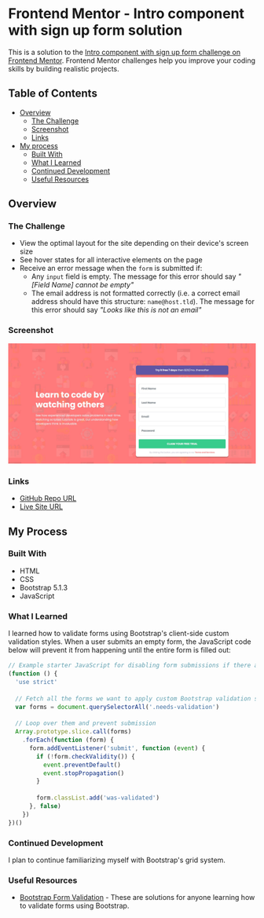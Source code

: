 # Frontend Mentor - Intro component with sign up form solution

This is a solution to the [Intro component with sign up form challenge on Frontend Mentor](https://www.frontendmentor.io/challenges/intro-component-with-signup-form-5cf91bd49edda32581d28fd1). Frontend Mentor challenges help you improve your coding skills by building realistic projects.  

## Table of Contents

- [Overview](#overview)
  - [The Challenge](#the-challenge)
  - [Screenshot](#screenshot)
  - [Links](#links)
- [My process](#my-process)
  - [Built With](#built-with)
  - [What I Learned](#what-i-learned)
  - [Continued Development](#continued-development)
  - [Useful Resources](#useful-resources)

## Overview 

### The Challenge

- View the optimal layout for the site depending on their device's screen size
- See hover states for all interactive elements on the page
- Receive an error message when the `form` is submitted if:
  - Any `input` field is empty. The message for this error should say *"[Field Name] cannot be empty"*
  - The email address is not formatted correctly (i.e. a correct email address should have this structure: `name@host.tld`). The message for this error should say *"Looks like this is not an email"*

### Screenshot

![Sign-up form page](images/signup.jpg)

### Links

- [GitHub Repo URL](https://github.com/adrvnc/sign-up-form)
- [Live Site URL](https://adrvnc.github.io/sign-up-form/)

## My Process


### Built With 

- HTML 
- CSS
- Bootstrap 5.1.3
- JavaScript 
### What I Learned 

I learned how to validate forms using Bootstrap's client-side 
custom validation styles. When a user submits an empty form, the JavaScript 
code below will prevent it from happening until the entire form is filled
out: 

```js 
// Example starter JavaScript for disabling form submissions if there are invalid fields
(function () {
  'use strict'

  // Fetch all the forms we want to apply custom Bootstrap validation styles to
  var forms = document.querySelectorAll('.needs-validation')

  // Loop over them and prevent submission
  Array.prototype.slice.call(forms)
    .forEach(function (form) {
      form.addEventListener('submit', function (event) {
        if (!form.checkValidity()) {
          event.preventDefault()
          event.stopPropagation()
        }

        form.classList.add('was-validated')
      }, false)
    })
})()
```
### Continued Development 

I plan to continue familiarizing myself with Bootstrap's grid system. 


### Useful Resources 

- [Bootstrap Form Validation](https://getbootstrap.com/docs/5.0/forms/validation/) - These are solutions for anyone learning how to validate forms using Bootstrap.  
